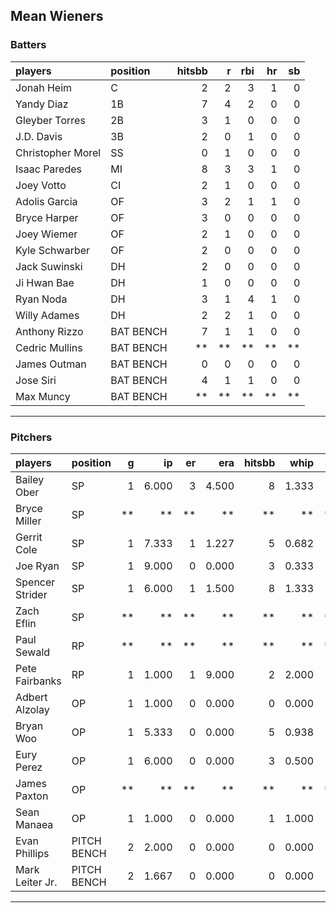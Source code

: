 ## Mean Wieners

### Batters

 
|players           |position  | hitsbb|  r| rbi| hr| sb| 
|:-----------------|:---------|------:|--:|---:|--:|--:| 
|Jonah Heim        |C         |      2|  2|   3|  1|  0| 
|Yandy Diaz        |1B        |      7|  4|   2|  0|  0| 
|Gleyber Torres    |2B        |      3|  1|   0|  0|  0| 
|J.D. Davis        |3B        |      2|  0|   1|  0|  0| 
|Christopher Morel |SS        |      0|  1|   0|  0|  0| 
|Isaac Paredes     |MI        |      8|  3|   3|  1|  0| 
|Joey Votto        |CI        |      2|  1|   0|  0|  0| 
|Adolis Garcia     |OF        |      3|  2|   1|  1|  0| 
|Bryce Harper      |OF        |      3|  0|   0|  0|  0| 
|Joey Wiemer       |OF        |      2|  1|   0|  0|  0| 
|Kyle Schwarber    |OF        |      2|  0|   0|  0|  0| 
|Jack Suwinski     |DH        |      2|  0|   0|  0|  0| 
|Ji Hwan Bae       |DH        |      1|  0|   0|  0|  0| 
|Ryan Noda         |DH        |      3|  1|   4|  1|  0| 
|Willy Adames      |DH        |      2|  2|   1|  0|  0| 
|Anthony Rizzo     |BAT BENCH |      7|  1|   1|  0|  0| 
|Cedric Mullins    |BAT BENCH |     **| **|  **| **| **| 
|James Outman      |BAT BENCH |      0|  0|   0|  0|  0| 
|Jose Siri         |BAT BENCH |      4|  1|   1|  0|  0| 
|Max Muncy         |BAT BENCH |     **| **|  **| **| **| 


* * *

### Pitchers

 
|players         |position    |  g|    ip| er|   era| hitsbb|  whip| so|  w| sv| 
|:---------------|:-----------|--:|-----:|--:|-----:|------:|-----:|--:|--:|--:| 
|Bailey Ober     |SP          |  1| 6.000|  3| 4.500|      8| 1.333|  4|  0|  0| 
|Bryce Miller    |SP          | **|    **| **|    **|     **|    **| **| **| **| 
|Gerrit Cole     |SP          |  1| 7.333|  1| 1.227|      5| 0.682|  8|  1|  0| 
|Joe Ryan        |SP          |  1| 9.000|  0| 0.000|      3| 0.333|  9|  1|  0| 
|Spencer Strider |SP          |  1| 6.000|  1| 1.500|      8| 1.333|  9|  1|  0| 
|Zach Eflin      |SP          | **|    **| **|    **|     **|    **| **| **| **| 
|Paul Sewald     |RP          | **|    **| **|    **|     **|    **| **| **| **| 
|Pete Fairbanks  |RP          |  1| 1.000|  1| 9.000|      2| 2.000|  2|  0|  0| 
|Adbert Alzolay  |OP          |  1| 1.000|  0| 0.000|      0| 0.000|  1|  0|  0| 
|Bryan Woo       |OP          |  1| 5.333|  0| 0.000|      5| 0.938|  5|  1|  0| 
|Eury Perez      |OP          |  1| 6.000|  0| 0.000|      3| 0.500|  9|  0|  0| 
|James Paxton    |OP          | **|    **| **|    **|     **|    **| **| **| **| 
|Sean Manaea     |OP          |  1| 1.000|  0| 0.000|      1| 1.000|  1|  0|  0| 
|Evan Phillips   |PITCH BENCH |  2| 2.000|  0| 0.000|      0| 0.000|  3|  0|  2| 
|Mark Leiter Jr. |PITCH BENCH |  2| 1.667|  0| 0.000|      0| 0.000|  2|  0|  0| 


* * *


